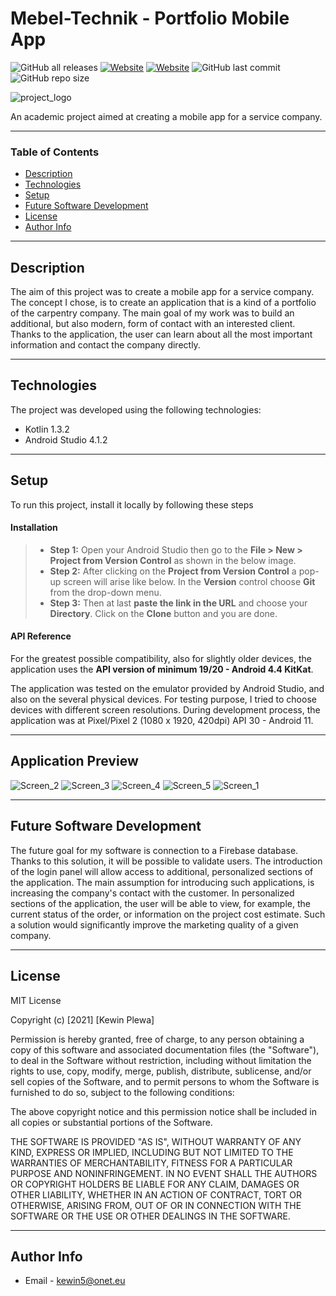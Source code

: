 # Mebel-Technik - Portfolio Mobile App

![GitHub all releases](https://img.shields.io/github/downloads/kev512/service-company-portfolio-mobile-app/total?logo=GitHub&style=flat)
[![Website](https://img.shields.io/website?up_message=mebel-technik.com&url=https%3A%2F%2Fmebel-technik.com)](https://mebel-technik.com)
[![Website](https://img.shields.io/website?color=orange&label=Kotlin&up_message=1.3.2&url=https%3A%2F%2Fkotlinlang.org)](https://kotlinlang.org)
![GitHub last commit](https://img.shields.io/github/last-commit/kev512/service-company-portfolio-mobile-app?logo=GitHub)
![GitHub repo size](https://img.shields.io/github/repo-size/kev512/service-company-portfolio-mobile-app?logo=GitHub)

![project_logo](https://user-images.githubusercontent.com/55996233/121815961-365b6300-cc79-11eb-8aef-ad2eb28b499c.png)

An academic project aimed at creating a mobile app for a service company.

---

### Table of Contents

- [Description](#description)
- [Technologies](#technologies)
- [Setup](#setup)
- [Future Software Development](#future-software-development)
- [License](#license)
- [Author Info](#author-info)

---

## Description

The aim of this project was to create a mobile app for a service company. The concept I chose, is to create an application that is a kind of a portfolio of the carpentry company. The main goal of my work was to build an additional, but also modern, form of contact with an interested client. Thanks to the application, the user can learn about all the most important information and contact the company directly.

---

## Technologies

The project was developed using the following technologies:

- Kotlin 1.3.2
- Android Studio 4.1.2

---

## Setup

To run this project, install it locally by following these steps

#### Installation

> - **Step 1:** Open your Android Studio then go to the **File > New > Project from Version Control** as shown in the below image.
> - **Step 2:** After clicking on the **Project from Version Control** a pop-up screen will arise like below. In the **Version** control choose **Git** from the drop-down menu.
> - **Step 3:** Then at last **paste the link in the URL** and choose your **Directory**. Click on the **Clone** button and you are done.

#### API Reference

For the greatest possible compatibility, also for slightly older devices, the application uses the **API version of minimum 19/20 - Android 4.4 KitKat**.

The application was tested on the emulator provided by Android Studio, and also on the several physical devices. For testing purpose, I tried to choose devices with different screen resolutions. During development process, the application was at Pixel/Pixel 2 (1080 x 1920, 420dpi) API 30 - Android 11.

---

## Application Preview

![Screen_2](https://user-images.githubusercontent.com/55996233/121824277-49872680-ccab-11eb-8d6c-6389fad99422.png)
![Screen_3](https://user-images.githubusercontent.com/55996233/121824278-4a1fbd00-ccab-11eb-9a9c-144bc824ef9c.png)
![Screen_4](https://user-images.githubusercontent.com/55996233/121824279-4a1fbd00-ccab-11eb-804f-70e226bbf502.png)
![Screen_5](https://user-images.githubusercontent.com/55996233/121824282-4ab85380-ccab-11eb-88d4-543a38b61064.png)
![Screen_1](https://user-images.githubusercontent.com/55996233/121824283-4ab85380-ccab-11eb-8bb1-7568e0be854d.png)

---

## Future Software Development

The future goal for my software is connection to a Firebase database. Thanks to this solution, it will be possible to validate users. The introduction of the login panel will allow access to additional, personalized sections of the application. The main assumption for introducing such applications, is increasing the company's contact with the customer. In personalized sections of the application, the user will be able to view, for example, the current status of the order, or information on the project cost estimate. Such a solution would significantly improve the marketing quality of a given company.

---

## License

MIT License

Copyright (c) [2021] [Kewin Plewa]

Permission is hereby granted, free of charge, to any person obtaining a copy
of this software and associated documentation files (the "Software"), to deal
in the Software without restriction, including without limitation the rights
to use, copy, modify, merge, publish, distribute, sublicense, and/or sell
copies of the Software, and to permit persons to whom the Software is
furnished to do so, subject to the following conditions:

The above copyright notice and this permission notice shall be included in all
copies or substantial portions of the Software.

THE SOFTWARE IS PROVIDED "AS IS", WITHOUT WARRANTY OF ANY KIND, EXPRESS OR
IMPLIED, INCLUDING BUT NOT LIMITED TO THE WARRANTIES OF MERCHANTABILITY,
FITNESS FOR A PARTICULAR PURPOSE AND NONINFRINGEMENT. IN NO EVENT SHALL THE
AUTHORS OR COPYRIGHT HOLDERS BE LIABLE FOR ANY CLAIM, DAMAGES OR OTHER
LIABILITY, WHETHER IN AN ACTION OF CONTRACT, TORT OR OTHERWISE, ARISING FROM,
OUT OF OR IN CONNECTION WITH THE SOFTWARE OR THE USE OR OTHER DEALINGS IN THE
SOFTWARE.

---

## Author Info

- Email - kewin5@onet.eu